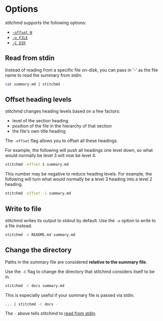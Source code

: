 # Options

stitchmd supports the following options:

- [`-offset N`](#offset-heading-levels)
- [`-o FILE`](#write-to-file)
- [`-C DIR`](#change-the-directory)

## Read from stdin

Instead of reading from a specific file on-disk,
you can pass in '-' as the file name to read the summary from stdin.

```bash
cat summary.md | stitchmd -
```

## Offset heading levels

stitchmd changes heading levels based on a few factors:

- level of the section heading
- position of the file in the hierarchy of that section
- the file's own title heading

The `-offset` flag allows you to offset all these headings.

For example, the following will push all headings one level down,
so what would normally be level 3 will now be level 4.

```bash
stitchmd -offset 1 summary.md
```

This number may be negative to reduce heading levels.
For example, the following will turn
what would normally be a level 3 heading into a level 2 heading.

```bash
stitchmd -offset -1 summary.md
```

## Write to file

stitchmd writes its output to stdout by default.
Use the `-o` option to write to a file instead.

```bash
stitchmd -o README.md summary.md
```

## Change the directory

Paths in the summary file are considered
**relative to the summary file**.

Use the `-C` flag to change the directory
that stitchmd considers itself to be in.

```bash
stitchmd -C docs summary.md
```

This is especially useful if your summary file is passed via stdin.

```bash
... | stitchmd -C docs -
```

The `-` above tells stitchmd to [read from stdin](#read-from-stdin).
